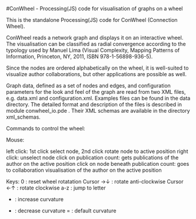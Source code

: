 #ConWheel - Processing(JS) code for visualisation of graphs on a wheel

This is the standalone Processing(JS) code for ConWheel (Connection Wheel).

ConWheel reads a network graph and displays it on an interactive wheel.
The visualisation can be classified as radial convergence according to the typology used 
by Manuel Lima (Visual Complexity, Mapping Patterns of Information, Princeton, NY, 2011, 
ISBN 978-1-56898-936-5). 

Since the nodes are ordered alphabetically on the wheel, it is well-suited to visualize
author collaborations, but other applications are possible as well.

Graph data, defined as a set of nodes and edges, and configuration parameters for the 
look and feel of the graph are read from two XML files, e.g. data.xml and 
configuration.xml. 
Examples files can be found in the data directory.
The detailed format and description of the files is described in module conwheel_io.pde .
Their XML schemas are available in the directory xml_schemas.


Commands to control the wheel:

Mouse:

left click: 1st click select node, 2nd click rotate node to active position
right click: unselect node
click on publication count: gets publications of the author on the active position
click on node beneath publication count: goes to collaboration visualisation of the author on the active position

Keys:
0 : reset wheel rotatation
Cursor →↓ : rotate anti-clockwise
Cursor ←↑ : rotate clockwise
a-z : jump to letter
+ : increase curvature
- : decrease curvature
= : default curvature
